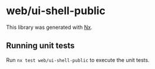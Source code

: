 # web/ui-shell-public

This library was generated with [Nx](https://nx.dev).

## Running unit tests

Run `nx test web/ui-shell-public` to execute the unit tests.
